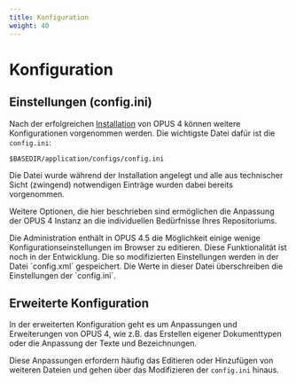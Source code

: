```yaml
---
title: Konfiguration
weight: 40
---
```


# Konfiguration

## Einstellungen (config.ini)

Nach der erfolgreichen [Installation][INSTALL] von OPUS 4 können weitere Konfigurationen vorgenommen werden.
Die wichtigste Datei dafür ist die `config.ini`:

    $BASEDIR/application/configs/config.ini

Die Datei wurde während der Installation angelegt und alle aus technischer Sicht (zwingend) notwendigen Einträge
wurden dabei bereits vorgenommen.

Weitere Optionen, die hier beschrieben sind ermöglichen die Anpassung der OPUS 4 Instanz an die individuellen
Bedürfnisse Ihres Repositoriums.

<p class="note" markdown="1">
Die Administration enthält in OPUS 4.5 die Möglichkeit einige wenige Konfigurationseinstellungen im Browser
zu editieren. Diese Funktionalität ist noch in der Entwicklung. Die so modifizierten Einstellungen werden
in der Datei `config.xml` gespeichert. Die Werte in dieser Datei überschreiben die Einstellungen der
`config.ini`.
</p>

<!--p class="warning" markdown="1">
Die Defaultwerte für viele Konfigurationseinstellungen befinden sich in der `application.ini`. Diese Datei
sollte lokal nicht editiert werden. Sei enthält viele Parameter, die bestimmten wie OPUS 4 intern funktioniert.
</p-->

## Erweiterte Konfiguration

In der erweiterten Konfiguration geht es um Anpassungen und Erweiterungen von OPUS 4, wie z.B. das Erstellen
eigener Dokumenttypen oder die Anpassung der Texte und Bezeichnungen.

Diese Anpassungen erfordern häufig das Editieren oder Hinzufügen von weiteren Dateien und gehen über das
Modifizieren der `config.ini` hinaus.

[INSTALL]:../installation/index.html